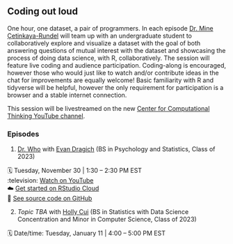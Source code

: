 ## Coding out loud

One hour, one dataset, a pair of programmers. In each episode [Dr. Mine Çetinkaya-Rundel](http://mine-cr.com/) will team up with an undergraduate student to collaboratively explore and visualize a dataset with the goal of both answering questions of mutual interest with the dataset and showcasing the process of doing data science, with R, collaboratively. The session will feature live coding and audience participation. Coding-along is encouraged, however those who would just like to watch and/or contribute ideas in the chat for improvements are equally welcome! Basic familiarity with R and tidyverse will be helpful, however the only requirement for participation is a browser and a stable internet connection. 

This session will be livestreamed on the new [Center for Computational Thinking YouTube channel](https://www.youtube.com/channel/UCN-OX45aSM1VtXkzocx8Ppg). 
 
### Episodes

1. [Dr. Who]() with [Evan Dragich]() (BS in Psychology and Statistics, Class of 2023)

:spiral_calendar: Tuesday, November 30 | 1:30 – 2:30 PM EST  
:television: [Watch on YouTube](https://www.youtube.com/watch?v=kG9tv8NRPVo)  
:cloud: [Get started on RStudio Cloud]()  
:file_folder: [See source code on GitHub](/01-dr-who/)  

2. *Topic TBA* with [Holly Cui]() (BS in Statistics with Data Science Concentration and Minor in Computer Science, Class of 2023)

:spiral_calendar: Date/time: Tuesday, January 11 | 4:00 – 5:00 PM EST
